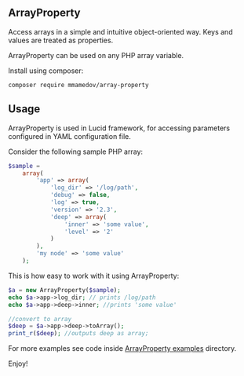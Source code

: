 ArrayProperty
-------------
Access arrays in a simple and intuitive object-oriented way. Keys and values are treated as properties.

ArrayProperty can be used on any PHP array variable.

Install using composer:
```
composer require mmamedov/array-property
```

Usage
-----
ArrayProperty is used in Lucid framework, for accessing parameters configured in YAML configuration file.

Consider the following sample PHP array:

```php
$sample =
    array(
        'app' => array(
            'log_dir' => '/log/path',
            'debug' => false,
            'log' => true,
            'version' => '2.3',
            'deep' => array(
                'inner' => 'some value',
                'level' => '2'
            )
        ),
        'my node' => 'some value'
    );
```

This is how easy to work with it using ArrayProperty:
```php
$a = new ArrayProperty($sample);
echo $a->app->log_dir; // prints /log/path
echo $a->app->deep->inner; //prints 'some value'

//convert to array
$deep = $a->app->deep->toArray();
print_r($deep); //outputs deep as array;
```

For more examples see code inside [ArrayProperty examples](examples/) directory.


Enjoy! 